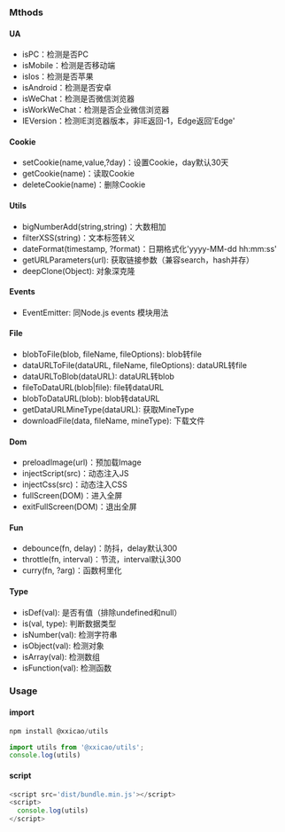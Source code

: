 ### Mthods
#### UA
- isPC：检测是否PC
- isMobile：检测是否移动端
- isIos：检测是否苹果
- isAndroid：检测是否安卓
- isWeChat：检测是否微信浏览器
- isWorkWeChat：检测是否企业微信浏览器
- IEVersion：检测IE浏览器版本，非IE返回-1，Edge返回'Edge'

#### Cookie
- setCookie(name,value,?day)：设置Cookie，day默认30天
- getCookie(name)：读取Cookie
- deleteCookie(name)：删除Cookie

#### Utils
- bigNumberAdd(string,string)：大数相加
- filterXSS(string)：文本标签转义
- dateFormat(timestamp, ?format)：日期格式化'yyyy-MM-dd hh:mm:ss'
- getURLParameters(url): 获取链接参数（兼容search，hash并存）
- deepClone(Object): 对象深克隆

#### Events
- EventEmitter: 同Node.js events 模块用法

#### File
- blobToFile(blob, fileName, fileOptions): blob转file
- dataURLToFile(dataURL, fileName, fileOptions): dataURL转file
- dataURLToBlob(dataURL): dataURL转blob
- fileToDataURL(blob|file): file转dataURL
- blobToDataURL(blob): blob转dataURL
- getDataURLMineType(dataURL): 获取MineType
- downloadFile(data, fileName, mineType): 下载文件

#### Dom
- preloadImage(url)：预加载Image
- injectScript(src)：动态注入JS
- injectCss(src)：动态注入CSS
- fullScreen(DOM)：进入全屏
- exitFullScreen(DOM)：退出全屏

#### Fun
- debounce(fn, delay)：防抖，delay默认300
- throttle(fn, interval)：节流，interval默认300
- curry(fn, ?arg)：函数柯里化

#### Type
- isDef(val): 是否有值（排除undefined和null）
- is(val, type): 判断数据类型
- isNumber(val): 检测字符串
- isObject(val): 检测对象
- isArray(val): 检测数组
- isFunction(val): 检测函数

### Usage
#### import
```javascript
npm install @xxicao/utils

import utils from '@xxicao/utils';
console.log(utils)
```
#### script
```javascript
<script src='dist/bundle.min.js'></script>
<script>
  console.log(utils)
</script>
```
